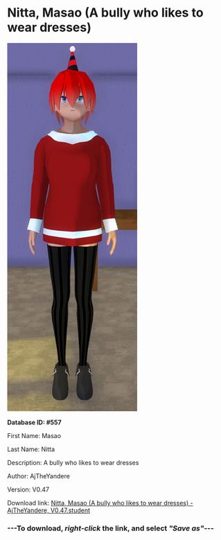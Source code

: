 # Nitta, Masao (A bully who likes to wear dresses)

<img src="https://raw.githubusercontent.com/Arbiter1223/Daigaku-Gurashi-Custom-Students/master/Students/Files/Nitta%2C%20Masao%20(A%20bully%20who%20likes%20to%20wear%20dresses).png" title="Nitta, Masao (A bully who likes to wear dresses) - AjTheYandere, V0.47">

**Database ID: #557**

First Name: Masao

Last Name: Nitta

Description: A bully who likes to wear dresses

Author: AjTheYandere

Version: V0.47

Download link: <a href="https://raw.githubusercontent.com/Arbiter1223/Daigaku-Gurashi-Custom-Students/master/Students/Files/Nitta%2C%20Masao%20(A%20bully%20who%20likes%20to%20wear%20dresses)%20-%20AjTheYandere%2C%20V0.47.student">Nitta, Masao (A bully who likes to wear dresses) - AjTheYandere, V0.47.student</a>

### ---**To download, _right-click_ the link, and select _"Save as"_**---
